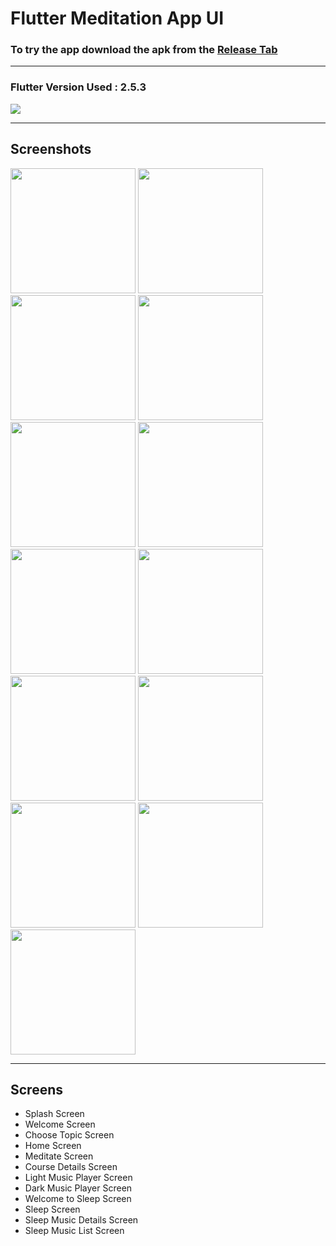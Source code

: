 # Flutter Meditation App UI  

### To try the app download the apk from the [Release Tab](https://github.com/mohammedhashim44/Flutter-Meditation-App-UI/releases/download/1.0.0%2B1/app-release.apk)  
-------------  
  
### Flutter Version Used : 2.5.3 
<p>
   <img src="screenshots/board.png" />
</p>

-------------  

## Screenshots  

<p float="left">
  <img src="screenshots/1.jpg" width="200" />
  <img src="screenshots/2.jpg" width="200" />
  <img src="screenshots/3.jpg" width="200" />
  <img src="screenshots/4.jpg" width="200" />
  <img src="screenshots/11.jpg" width="200" />
  <img src="screenshots/5.jpg" width="200" />
  <img src="screenshots/6.jpg" width="200" />
  <img src="screenshots/7.jpg" width="200" />
  <img src="screenshots/8.jpg" width="200" />
  <img src="screenshots/9.jpg" width="200" />
  <img src="screenshots/12.jpg" width="200" />
  <img src="screenshots/13.jpg" width="200" />
  <img src="screenshots/10.jpg" width="200" />
</p>

-------------  

## Screens  
- Splash Screen  
- Welcome Screen  
- Choose Topic Screen 
- Home Screen
- Meditate Screen
- Course Details Screen  
- Light Music Player Screen
- Dark Music Player Screen
- Welcome to Sleep Screen
- Sleep Screen 
- Sleep Music Details Screen
- Sleep Music List Screen
